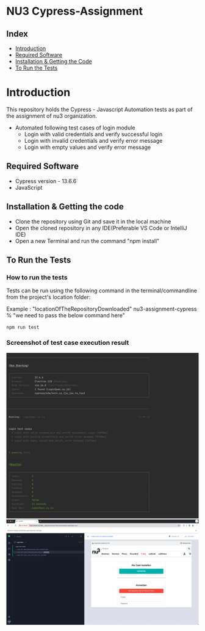 # NU3 Cypress-Assignment

## Index
- [Introduction](#introduction)
- [Required Software](#required-software)
- [Installation & Getting the Code](#getting-the-code)
- [To Run the Tests](#how-to-run-the-tests)

# Introduction

This repository holds the Cypress - Javascript Automation tests as part of the assignment of nu3 organization.

 - Automated following test cases of login module 
      - Login with valid credentials and verify successful login
      - Login with invalid credentials and verify error message 
      - Login with empty values and verify error message

## Required Software
- Cypress version - 13.6.6
- JavaScript

## Installation & Getting the code
- Clone the repository using Git and save it in the local machine
- Open the cloned repository in any IDE(Preferable VS Code or IntelliJ IDE)
- Open a new Terminal and run the command "npm install"

## To Run the Tests

### How to run the tests
   Tests can be run using the following command in the terminal/commandline from the project's location folder:

   Example : "locationOfTheRepositoryDownloaded" nu3-assignment-cypress % "we need to pass the below command here"

   ```
  npm run test
  ```
### Screenshot of test case execution result

![Screenshot](cypress/support/docs/test_execution_result.png)
![Screenshot](cypress/support/docs/test_execution_cypress.png)